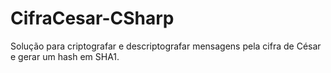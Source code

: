 # CifraCesar-CSharp
Solução para criptografar e descriptografar mensagens pela cifra de César e gerar um hash em SHA1.
